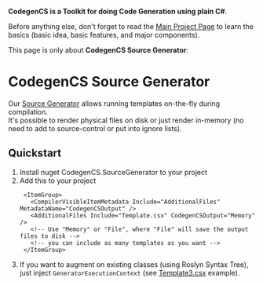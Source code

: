 **CodegenCS is a Toolkit for doing Code Generation using plain C#**.

Before anything else, don't forget to read the [Main Project Page](https://github.com/Drizin/CodegenCS/) to learn the basics (basic idea, basic features, and major components).

This page is only about **CodegenCS Source Generator**:


# CodegenCS Source Generator

Our [Source Generator](https://nuget.org/packages/CodegenCS.SourceGenerator) allows running templates on-the-fly during compilation.  
It's possible to render physical files on disk or just render in-memory (no need to add to source-control or put into ignore lists).


## Quickstart

1. Install nuget CodegenCS.SourceGenerator to your project
1. Add this to your project
   ```
    <ItemGroup>
      <CompilerVisibleItemMetadata Include="AdditionalFiles" MetadataName="CodegenCSOutput" />
      <AdditionalFiles Include="Template.csx" CodegenCSOutput="Memory" />
      <!-- Use "Memory" or "File", where "File" will save the output files to disk -->
      <!-- you can include as many templates as you want -->
    </ItemGroup>
   ```
1. If you want to augment on existing classes (using Roslyn Syntax Tree), just inject `GeneratorExecutionContext` (see [Template3.csx](/Samples/SourceGenerator1/Template3.csx) example).

